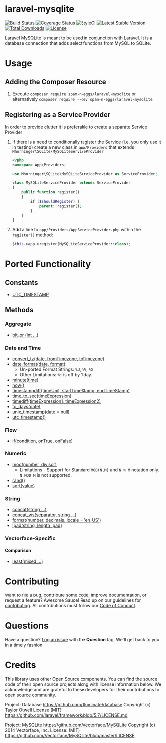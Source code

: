 # laravel-mysqlite
[![Build Status](https://travis-ci.org/spam-n-eggs/laravel-mysqlite.svg?branch=master)](https://travis-ci.org/spam-n-eggs/laravel-mysqlite)
[![Coverage Status](https://coveralls.io/repos/github/spam-n-eggs/laravel-mysqlite/badge.svg?branch=master)](https://coveralls.io/github/spam-n-eggs/laravel-mysqlite?branch=master)
[![StyleCI](https://github.styleci.io/repos/167069269/shield?branch=master)](https://github.styleci.io/repos/167069269)
[![Latest Stable Version](https://poser.pugx.org/spam-n-eggs/laravel-mysqlite/v/stable)](https://packagist.org/packages/spam-n-eggs/laravel-mysqlite)
[![Total Downloads](https://poser.pugx.org/spam-n-eggs/laravel-mysqlite/downloads)](https://packagist.org/packages/spam-n-eggs/laravel-mysqlite)
[![License](https://poser.pugx.org/spam-n-eggs/laravel-mysqlite/license)](https://packagist.org/packages/spam-n-eggs/laravel-mysqlite)

Laravel MySQLite is meant to be used in conjunction with Laravel.  It is a database connection that adds select functions from MySQL to SQLite.

# Usage
## Adding the Composer Resource
1. Execute `composer require spam-n-eggs/laravel-mysqlite` or alternatively `composer require --dev spam-n-eggs/laravel-mysqlite`

## Registering as a Service Provider
In order to provide clutter it is preferable to create a separate Service Provider
1. If there is a need to conditionally register the Service (i.e. you only use it in testing) create a new class in `app/Providers` that extends `Mhorninger\SQLite\MySQLiteServiceProvider`

    ```php
    <?php
    namespace App\Providers;

    use Mhorninger\SQLite\MySQLiteServiceProvider as ServiceProvider;

    class MySQLiteServiceProvider extends ServiceProvider
    {
        public function register()
        {
            if ($shouldRegister) {
                parent::register();
            }
        }
    }
    ```
1. Add a line to `app/Providers/AppServiceProvider.php` within the `register()` method:
    ```php
    $this->app->register(MySQLiteServiceProvider::class);
    ```
# Ported Functionality
## Constants
- [UTC_TIMESTAMP][utc_timestamp]
## Methods
### Aggregate
- [bit_or (int ...)](https://dev.mysql.com/doc/refman/8.0/en/group-by-functions.html#function_bit-or)
### Date and Time
- [convert_tz(date, fromTimezone, toTimezone)](https://dev.mysql.com/doc/refman/8.0/en/date-and-time-functions.html#function_convert-tz)
- [date_format(date, format)](https://dev.mysql.com/doc/refman/8.0/en/date-and-time-functions.html#function_date-format)
    - Un-ported Format Strings: `%U`, `%V`, `%X`
    - Other Limitations: `%j` is off by 1 day.
- [minute(time)](https://dev.mysql.com/doc/refman/5.7/en/date-and-time-functions.html#function_minute)
- [now()](https://dev.mysql.com/doc/refman/8.0/en/date-and-time-functions.html#function_now)
- [timestampdiff(timeUnit, startTimeStamp, endTimeStamp)](https://dev.mysql.com/doc/refman/8.0/en/date-and-time-functions.html#function_timestampdiff)
- [time_to_sec(timeExpression)](https://dev.mysql.com/doc/refman/8.0/en/date-and-time-functions.html#function_time-to-sec)
- [timediff(timeExpression1, timeExpression2)](https://dev.mysql.com/doc/refman/8.0/en/date-and-time-functions.html#function_timediff)
- [to_days(date)](https://dev.mysql.com/doc/refman/8.0/en/date-and-time-functions.html#function_to-days)
- [unix_timestamp(date = null)](https://dev.mysql.com/doc/refman/8.0/en/date-and-time-functions.html#function_unix-timestamp)
- [utc_timestamp()][utc_timestamp]
### Flow
- [if(condition, onTrue, onFalse)](https://dev.mysql.com/doc/refman/8.0/en/control-flow-functions.html#function_if)
### Numeric
- [mod(number, divisor)](https://dev.mysql.com/doc/refman/5.7/en/mathematical-functions.html#function_mod)
  - Limitations - Support for Standard `MOD(N,M)` and `N % M` notation only.  `N MOD M` is not supported.
- [rand()](https://dev.mysql.com/doc/refman/8.0/en/mathematical-functions.html#function_rand)
- [sqrt(value)](https://dev.mysql.com/doc/refman/8.0/en/mathematical-functions.html#function_sqrt)
### String
- [concat(string ...)](https://dev.mysql.com/doc/refman/8.0/en/string-functions.html#function_concat)
- [concat_ws(separator, string ...)](https://dev.mysql.com/doc/refman/8.0/en/string-functions.html#function_concat-ws)
- [format(number, decimals, locale = 'en_US')](https://dev.mysql.com/doc/refman/8.0/en/string-functions.html#function_format)
- [lpad(string, length, pad)](https://dev.mysql.com/doc/refman/8.0/en/string-functions.html#function_lpad)
### Vectorface-Specific
#### Comparison
- [least(mixed ...)](https://github.com/Vectorface/MySQLite/blob/master/src/Vectorface/MySQLite/MySQL/Comparison.php)

# Contributing
Want to file a bug, contribute some code, improve documentation, or request a feature? Awesome Sauce! Read up on our guidelines for [contributing][contributing].  All contributions must follow our [Code of Conduct][codeofconduct].

# Questions
Have a question?  [Log an issue][issue] with the **Question** tag.  We'll get back to you in a timely fashion.

# Credits
This library uses other Open Source components. You can find the source code of their open source projects along with license information below. We acknowledge and are grateful to these developers for their contributions to open source community.

Project: Database https://github.com/illuminate/database
Copyright (c) Taylor Otwell
License (MIT) https://github.com/laravel/framework/blob/5.7/LICENSE.md

Project: MySQLite https://github.com/Vectorface/MySQLite
Copyright (c) 2014 Vectorface, Inc.
License: (MIT) https://github.com/Vectorface/MySQLite/blob/master/LICENSE

[utc_timestamp]: https://dev.mysql.com/doc/refman/8.0/en/date-and-time-functions.html#function_utc-timestamp
[contributing]: ./.github/contributing.md
[issue]: https://github.com/spam-n-eggs/laravel-mysqlite/issues
[codeofconduct]:./.github/CODE_OF_CONDUCT.md
